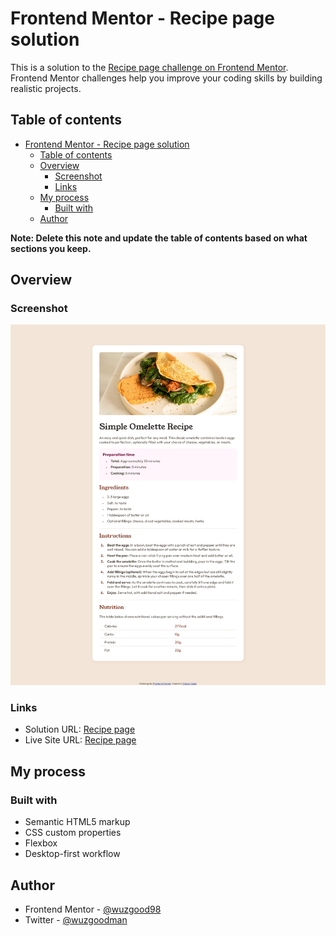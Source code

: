 # Frontend Mentor - Recipe page solution

This is a solution to the [Recipe page challenge on Frontend Mentor](https://www.frontendmentor.io/challenges/recipe-page-KiTsR8QQKm). Frontend Mentor challenges help you improve your coding skills by building realistic projects.

## Table of contents

- [Frontend Mentor - Recipe page solution](#frontend-mentor---recipe-page-solution)
  - [Table of contents](#table-of-contents)
  - [Overview](#overview)
    - [Screenshot](#screenshot)
    - [Links](#links)
  - [My process](#my-process)
    - [Built with](#built-with)
  - [Author](#author)

**Note: Delete this note and update the table of contents based on what sections you keep.**

## Overview

### Screenshot

![Solution screenshot](./screenshot.png)

### Links

- Solution URL: [Recipe page](https://github.com/wuzgood98/recipe-page)
- Live Site URL: [Recipe page](https://wuzgood98.github.io/recipe-page)

## My process

### Built with

- Semantic HTML5 markup
- CSS custom properties
- Flexbox
- Desktop-first workflow

## Author

- Frontend Mentor - [@wuzgood98](https://www.frontendmentor.io/profile/wuzgood98)
- Twitter - [@wuzgoodman](https://www.twitter.com/wuzgoodman)
